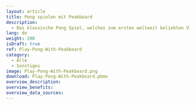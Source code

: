 ```yaml
---
layout: article
title: Pong spielen mit Peakboard
description: 
  - Das klassische Pong Spiel, welches zum ersten weltweit beliebten Videospiel wurde, kann auch mit Peakboard umgesetzt werden. Hierfür verwendet der linke Spielende die Tasten "w", um den Schläger nach oben zu bewegen und "s", um diesen nach unten zu bewegen. Der rechte Spielende verwenden entsprechend die Pfeiltasten "oben" und "unten".
lang: de
weight: 200
isDraft: true
ref: Play-Pong-With-Peakboard
category:
  - Alle
  - Sonstiges
image: Play-Pong-With-Peakboard.png
download: Play-Pong-With-Peakboard.pbmx
overview_description:
overview_benefits:
overview_data_sources:
---
```

